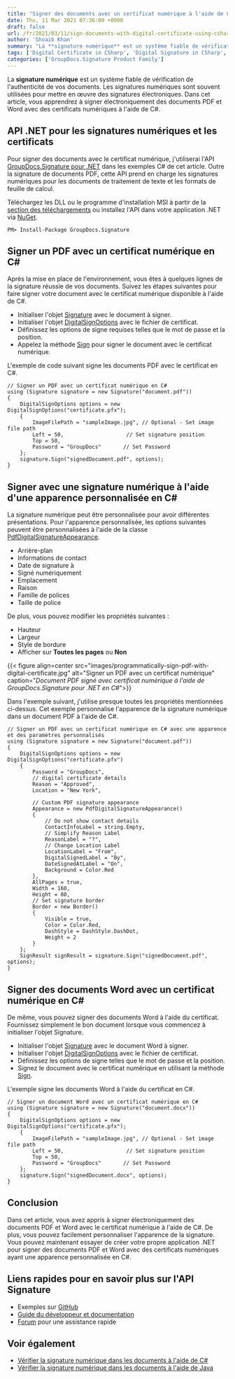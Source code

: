 ```yaml
---
title: "Signer des documents avec un certificat numérique à l'aide de C#"
date: Thu, 11 Mar 2021 07:36:00 +0000
draft: false
url: /fr/2021/03/11/sign-documents-with-digital-certificate-using-csharp/
author: 'Shoaib Khan'
summary: "La **signature numérique** est un système fiable de vérification de l'authenticité de vos documents. Les signatures numériques sont souvent utilisées pour mettre en œuvre des signatures électroniques. Dans cet article, vous apprendrez à signer électroniquement des documents PDF et Word avec des certificats numériques à l'aide de C#."
tags: ['Digital Certificate in CSharp', 'Digital Signature in CSharp', 'Sign PDF in CSharp', 'Sign with Digital Certificate in CSharp', 'Sign Word in CSharp']
categories: ['GroupDocs.Signature Product Family']
---
```


La **signature numérique** est un système fiable de vérification de l'authenticité de vos documents. Les signatures numériques sont souvent utilisées pour mettre en œuvre des signatures électroniques. Dans cet article, vous apprendrez à signer électroniquement des documents PDF et Word avec des certificats numériques à l'aide de C#.

## API .NET pour les signatures numériques et les certificats

Pour signer des documents avec le certificat numérique, j'utiliserai l'API [GroupDocs.Signature pour .NET][2] dans les exemples C# de cet article. Outre la signature de documents PDF, cette API prend en charge les signatures numériques pour les documents de traitement de texte et les formats de feuille de calcul.

Téléchargez les DLL ou le programme d'installation MSI à partir de la [section des téléchargements][3] ou installez l'API dans votre application .NET via [NuGet][4].

```
PM> Install-Package GroupDocs.Signature
```

## Signer un PDF avec un certificat numérique en C#

Après la mise en place de l'environnement, vous êtes à quelques lignes de la signature réussie de vos documents. Suivez les étapes suivantes pour faire signer votre document avec le certificat numérique disponible à l'aide de C#.

* Initialiser l'objet [Signature][5] avec le document à signer.
* Initialiser l'objet [DigitalSignOptions][6] avec le fichier de certificat.
* Définissez les options de signe requises telles que le mot de passe et la position.
* Appelez la méthode [Sign][7] pour signer le document avec le certificat numérique.

L'exemple de code suivant signe les documents PDF avec le certificat en C#.

```
// Signer un PDF avec un certificat numérique en C#
using (Signature signature = new Signature("document.pdf"))
{
    DigitalSignOptions options = new DigitalSignOptions("certificate.pfx");
    {
        ImageFilePath = "sampleImage.jpg", // Optional - Set image file path
        Left = 50,                    // Set signature position
        Top = 50,
        Password = "GroupDocs"       // Set Password
    };
    signature.Sign("signedDocument.pdf", options);
}
```

## Signer avec une signature numérique à l'aide d'une apparence personnalisée en C#

La signature numérique peut être personnalisée pour avoir différentes présentations. Pour l'apparence personnalisée, les options suivantes peuvent être personnalisées à l'aide de la classe [PdfDigitalSignatureAppearance][8].

* Arrière-plan
* Informations de contact
* Date de signature à
* Signé numériquement
* Emplacement
* Raison
* Famille de polices
* Taille de police

De plus, vous pouvez modifier les propriétés suivantes :

* Hauteur
* Largeur
* Style de bordure
* Afficher sur **Toutes les pages** ou **Non**



{{< figure align=center src="images/programmatically-sign-pdf-with-digital-certificate.jpg" alt="Signer un PDF avec un certificat numérique" caption="<em>Document PDF signé avec certificat numérique à l'aide de GroupDocs.Signature pour .NET en C#</em>">}}


Dans l'exemple suivant, j'utilise presque toutes les propriétés mentionnées ci-dessus. Cet exemple personnalise l'apparence de la signature numérique dans un document PDF à l'aide de C#.

```
// Signer un PDF avec un certificat numérique en C# avec une apparence et des paramètres personnalisés
using (Signature signature = new Signature("document.pdf"))
{
    DigitalSignOptions options = new DigitalSignOptions("certificate.pfx")
    {
        Password = "GroupDocs",
        // digital certificate details
        Reason = "Approved",
        Location = "New York",

        // Custom PDF signature appearance
        Appearance = new PdfDigitalSignatureAppearance()
        {
            // Do not show contact details
            ContactInfoLabel = string.Empty,
            // Simplify Reason Label
            ReasonLabel = "?",
            // Change Location Label
            LocationLabel = "From",
            DigitalSignedLabel = "By",
            DateSignedAtLabel = "On",
            Background = Color.Red
        },
        AllPages = true,
        Width = 160,
        Height = 80,
        // Set signature border
        Border = new Border()
        {
            Visible = true,
            Color = Color.Red,
            DashStyle = DashStyle.DashDot,
            Weight = 2
        }
    };
    SignResult signResult = signature.Sign("signedDocument.pdf", options);
}
```

## Signer des documents Word avec un certificat numérique en C#

De même, vous pouvez signer des documents Word à l'aide du certificat. Fournissez simplement le bon document lorsque vous commencez à initialiser l'objet Signature.

* Initialiser l'objet [Signature][9] avec le document Word à signer.
* Initialiser l'objet [DigitalSignOptions][10] avec le fichier de certificat.
* Définissez les options de signe telles que le mot de passe et la position.
* Signez le document avec le certificat numérique en utilisant la méthode [Sign][11].

L'exemple signe les documents Word à l'aide du certificat en C#.

```
// Signer un document Word avec un certificat numérique en C#
using (Signature signature = new Signature("document.docx"))
{
    DigitalSignOptions options = new DigitalSignOptions("certificate.pfx");
    {
        ImageFilePath = "sampleImage.jpg", // Optional - Set image file path
        Left = 50,                    // Set signature position
        Top = 50,
        Password = "GroupDocs"       // Set Password
    };
    signature.Sign("signedDocument.docx", options);
}
```

## Conclusion

Dans cet article, vous avez appris à signer électroniquement des documents PDF et Word avec le certificat numérique à l'aide de C#. De plus, vous pouvez facilement personnaliser l'apparence de la signature. Vous pouvez maintenant essayer de créer votre propre application .NET pour signer des documents PDF et Word avec des certificats numériques ayant une apparence personnalisée en C#.

## Liens rapides pour en savoir plus sur l'API Signature

* Exemples sur [GitHub][12]
* [Guide du développeur et documentation][13]
* [Forum][14] pour une assistance rapide

## Voir également

* [Vérifier la signature numérique dans les documents à l'aide de C#][15]
* [Vérifier la signature numérique dans les documents à l'aide de Java][16]







[1]: https://blog.groupdocs.com/2021/03/11/sign-documents-with-digital-certificate-using-csharp/
[2]: https://products.groupdocs.com/signature/net
[3]: https://downloads.groupdocs.com/signature/net
[4]: https://www.nuget.org/packages/groupdocs.signature
[5]: https://apireference.groupdocs.com/net/signature/groupdocs.signature/signature
[6]: https://apireference.groupdocs.com/signature/net/groupdocs.signature.options/digitalsignoptions
[7]: https://apireference.groupdocs.com/signature/net/groupdocs.signature/signature/methods/sign/index
[8]: https://apireference.groupdocs.com/signature/net/groupdocs.signature.options.appearances/pdfdigitalsignatureappearance
[9]: https://apireference.groupdocs.com/net/signature/groupdocs.signature/signature
[10]: https://apireference.groupdocs.com/signature/net/groupdocs.signature.options/digitalsignoptions
[11]: https://apireference.groupdocs.com/signature/net/groupdocs.signature/signature/methods/sign/index
[12]: https://github.com/groupdocs-signature/GroupDocs.Signature-for-.NET
[13]: https://docs.groupdocs.com/signature/net
[14]: https://forum.groupdocs.com/c/signature
[15]: https://blog.groupdocs.com/2019/09/25/verify-digital-signature-in-documents-using-csharp/
[16]: https://blog.groupdocs.com/2020/10/06/verify-digital-signature-in-documents-using-java/


